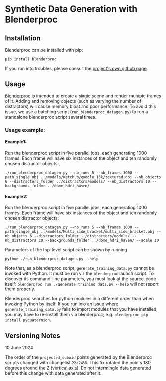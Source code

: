 # Synthetic Data Generation with Blenderproc

## Installation
Blenderproc can be installed with pip:
```
pip install blenderproc
```
If you run into troubles, please consult the [project's own github page](https://github.com/DLR-RM/BlenderProc).


## Usage

[Blenderproc](https://github.com/DLR-RM/BlenderProc) is intended to create a single scene and render multiple frames of it. Adding and removing objects (such as varying the number of distractors) will cause memory bloat and poor performance.  To avoid this issue, we use a batching script (`run_blenderproc_datagen.py`) to run a standalone blenderproc script several times.



### Usage example:

#### Example1:
Run the blenderproc script in five parallel jobs, each generating 1000 frames. Each frame will have six instances of the object and ten randomly chosen distractor objects:
```
./run_blenderproc_datagen.py --nb_runs 5 --nb_frames 1000 --path_single_obj ../models/Ketchup/google_16k/textured.obj --nb_objects 6 --distractors_folder ../distractors/models/ --nb_distractors 10 --backgrounds_folder ../dome_hdri_haven/
```

#### Example2:
Run the blenderproc script in five parallel jobs, each generating 1000 frames. Each frame will have six instances of the object and ten randomly chosen distractor objects:
```
./run_blenderproc_datagen.py --nb_runs 5 --nb_frames 1000 --path_single_obj ../models/Multi_side_bracket/multi_side_bracket.obj --nb_objects 6 --distractors_folder ../distractors/models/ --nb_distractors 10 --backgrounds_folder ../dome_hdri_haven/ --scale 10
```

Parameters of the top-level script can be shown by running
```
python ./run_blenderproc_datagen.py --help
```

Note that, as a blenderproc script, `generate_training_data.py` cannot be invoked with Python. It must be run via the `blenderproc` launch script.  To discover its command-line parameters, you must look
at the source-code itself; `blenderproc run ./generate_training_data.py --help` will not report
them properly.

Blenderproc searches for python modules in a different order than when invoking Python by itself.  If you run into an issue where `generate_training_data.py` fails to import modules that you have installed, you may have to re-install them via blenderproc; e.g. `blenderproc pip install pyquaternion`.

## Versioning Notes

10 June 2024

The order of the `projected_cuboid` points generated by the Blenderproc scripts changed with
changelist `22a2468`.  This fix rotated the points 180 degrees around the Z (vertical axis). Do not
intermingle data generated before this change with data generated after it.
